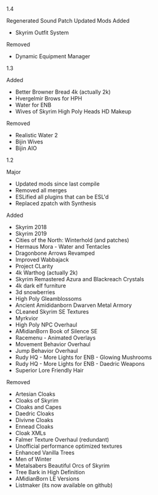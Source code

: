 1.4

Regenerated Sound Patch
Updated Mods
Added
- Skyrim Outfit System

Removed
- Dynamic Equipment Manager

1.3

Added
- Better Browner Bread 4k (actually 2k)
- Hvergelmir Brows for HPH
- Water for ENB
- Wives of Skyrim High Poly Heads HD Makeup

Removed
- Realistic Water 2
- Bijin Wives
- Bijin AIO

1.2

Major
- Updated mods since last compile
- Removed all merges
- ESLified all plugins that can be ESL'd
- Replaced zpatch with Synthesis

Added
- Skyrim 2018
- Skyrim 2019
- Cities of the North: Winterhold (and patches)
- Hermaus Mora - Water and Tentacles
- Dragonbone Arrows Revamped
- Improved Wabbajack
- Project CLarity
- 4k Warthog (actually 2k)
- Skyrim Remastered Azura and Blackreach Crystals
- 4k dark elf furniture
- 3d snowberries
- High Poly Gleamblossoms
- Ancient Amididanborn Dwarven Metal Armory
- CLeaned Skyrim SE Textures
- Myrkvior
- High Poly NPC Overhaul
- AMidianBorn Book of Silence SE
- Racemenu - Animated Overlays
- Movement Behavior Overhaul
- Jump Behavior Overhaul
- Rudy HQ - More Lights for ENB - Glowing Mushrooms
- Rudy HQ - More Lights for ENB - Daedric Weapons
- Superior Lore Friendly Hair

Removed
- Artesian Cloaks
- Cloaks of Skyrim
- Cloaks and Capes
- Daedric Cloaks
- Divivne Cloaks
- Ennead Cloaks
- Cloak XMLs
- Falmer Texture Overhaul (redundant)
- Unofficial performance optimized textures
- Enhanced Vanilla Trees
- Men of Winter
- Metalsabers Beautiful Orcs of Skyrim
- Tree Bark in High Definition
- AMidianBorn LE Versions
- Listmaker (its now available on github)
